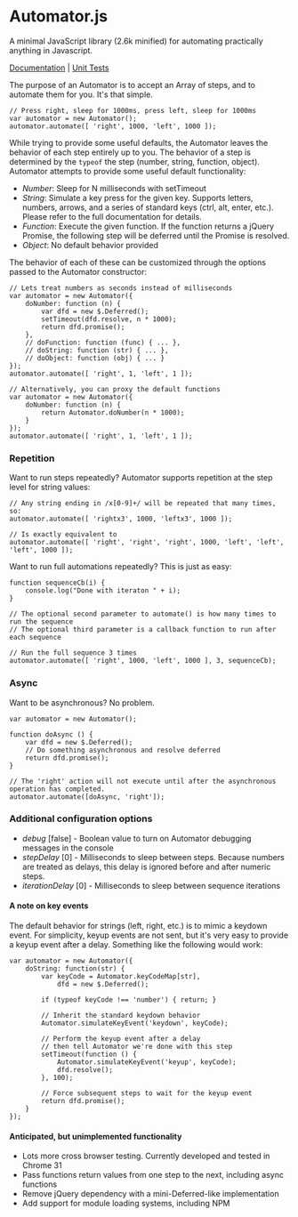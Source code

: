 Automator.js
============

A minimal JavaScript library (2.6k minified) for automating practically anything in Javascript.

[Documentation](https://rawgithub.com/brophdawg11/Automator.js/master/docs/automator.html) |
[Unit Tests](https://rawgithub.com/brophdawg11/Automator.js/master/tests.html)

The purpose of an Automator is to accept an Array of steps, and to automate them for you.  It's that simple.

    // Press right, sleep for 1000ms, press left, sleep for 1000ms
    var automator = new Automator();
    automator.automate([ 'right', 1000, 'left', 1000 ]);

While trying to provide some useful defaults, the Automator leaves the behavior of each step entirely up to you.  The behavior of a step is determined by the `typeof` the step (number, string, function, object).  Automator attempts to provide some useful default functionality:

* *Number*: Sleep for N milliseconds with setTimeout
* *String*: Simulate a key press for the given key.  Supports letters, numbers, arrows, and a series of standard keys (ctrl, alt, enter, etc.).  Please refer to the full documentation for details.
* *Function*: Execute the given function.  If the function returns a jQuery Promise, the following step will be deferred until the Promise is resolved.
* *Object*: No default behavior provided

The behavior of each of these can be customized through the options passed to the Automator constructor:

    // Lets treat numbers as seconds instead of milliseconds
    var automator = new Automator({
        doNumber: function (n) {
            var dfd = new $.Deferred();
            setTimeout(dfd.resolve, n * 1000);
            return dfd.promise();
        },
        // doFunction: function (func) { ... },
        // doString: function (str) { ... },
        // doObject: function (obj) { ... }
    });
    automator.automate([ 'right', 1, 'left', 1 ]);

    // Alternatively, you can proxy the default functions
    var automator = new Automator({
        doNumber: function (n) {
            return Automator.doNumber(n * 1000);
        }
    });
    automator.automate([ 'right', 1, 'left', 1 ]);

### Repetition ###
Want to run steps repeatedly?  Automator supports repetition at the step level for string values:

    // Any string ending in /x[0-9]+/ will be repeated that many times, so:
    automator.automate([ 'rightx3', 1000, 'leftx3', 1000 ]);

    // Is exactly equivalent to
    automator.automate([ 'right', 'right', 'right', 1000, 'left', 'left', 'left', 1000 ]);


Want to run full automations repeatedly?  This is just as easy:

    function sequenceCb(i) {
        console.log("Done with iteraton " + i);
    }

    // The optional second parameter to automate() is how many times to run the sequence
    // The optional third parameter is a callback function to run after each sequence

    // Run the full sequence 3 times
    automator.automate([ 'right', 1000, 'left', 1000 ], 3, sequenceCb);

### Async ###

Want to be asynchronous?  No problem.

    var automator = new Automator();

    function doAsync () {
        var dfd = new $.Deferred();
        // Do something asynchronous and resolve deferred
        return dfd.promise();
    }

    // The 'right' action will not execute until after the asynchronous operation has completed.
    automator.automate([doAsync, 'right']);

### Additional configuration options ###

* *debug* [false] - Boolean value to turn on Automator debugging messages in the console
* *stepDelay* [0] - Milliseconds to sleep between steps.  Because numbers are treated as delays, this delay is ignored before and after numeric steps.
* *iterationDelay* [0] - Milliseconds to sleep between sequence iterations

#### A note on key events ####

The default behavior for strings (left, right, etc.) is to mimic a keydown event.  For simplicity, keyup events are not sent, but it's very easy to provide a keyup event after a delay.  Something like the following would work:

    var automator = new Automator({
        doString: function(str) {
            var keyCode = Automator.keyCodeMap[str],
                dfd = new $.Deferred();

            if (typeof keyCode !== 'number') { return; }

            // Inherit the standard keydown behavior
            Automator.simulateKeyEvent('keydown', keyCode);

            // Perform the keyup event after a delay
            // then tell Automator we're done with this step
            setTimeout(function () {
                Automator.simulateKeyEvent('keyup', keyCode);
                dfd.resolve();
            }, 100);

            // Force subsequent steps to wait for the keyup event
            return dfd.promise();
        }
    });

#### Anticipated, but unimplemented functionality ####

* Lots more cross browser testing.  Currently developed and tested in Chrome 31
* Pass functions return values from one step to the next, including async functions
* Remove jQuery dependency with a mini-Deferred-like implementation
* Add support for module loading systems, including NPM
